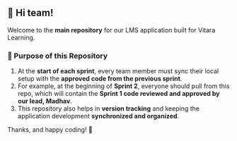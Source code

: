 ## 👋 Hi team!

Welcome to the **main repository** for our LMS application built for Vitara Learning.

### 📌 Purpose of this Repository

1. At the **start of each sprint**, every team member must sync their local setup with the **approved code from the previous sprint**.
2. For example, at the beginning of **Sprint 2**, everyone should pull from this repo, which will contain the **Sprint 1 code reviewed and approved by our lead, Madhav**.
3. This repository also helps in **version tracking** and keeping the application development **synchronized and organized**.

Thanks, and happy coding! 🚀
